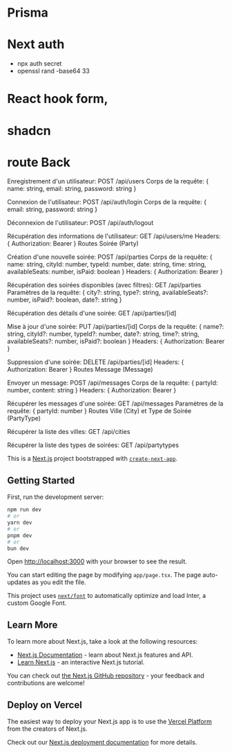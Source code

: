 # Prisma

# Next auth
- npx auth secret
- openssl rand -base64 33
  
# React hook form,

# shadcn

# route Back

Enregistrement d'un utilisateur:
POST /api/users
Corps de la requête: { name: string, email: string, password: string }

Connexion de l'utilisateur:
POST /api/auth/login
Corps de la requête: { email: string, password: string }

Déconnexion de l'utilisateur:
POST /api/auth/logout

Récupération des informations de l'utilisateur:
GET /api/users/me
Headers: { Authorization: Bearer <token> }
Routes Soirée (Party)

Création d'une nouvelle soirée:
POST /api/parties
Corps de la requête: { name: string, cityId: number, typeId: number, date: string, time: string, availableSeats: number, isPaid: boolean }
Headers: { Authorization: Bearer <token> }

Récupération des soirées disponibles (avec filtres):
GET /api/parties
Paramètres de la requête: { city?: string, type?: string, availableSeats?: number, isPaid?: boolean, date?: string }

Récupération des détails d'une soirée:
GET /api/parties/[id]

Mise à jour d'une soirée:
PUT /api/parties/[id]
Corps de la requête: { name?: string, cityId?: number, typeId?: number, date?: string, time?: string, availableSeats?: number, isPaid?: boolean }
Headers: { Authorization: Bearer <token> }

Suppression d'une soirée:
DELETE /api/parties/[id]
Headers: { Authorization: Bearer <token> }
Routes Message (Message)

Envoyer un message:
POST /api/messages
Corps de la requête: { partyId: number, content: string }
Headers: { Authorization: Bearer <token> }

Récupérer les messages d'une soirée:
GET /api/messages
Paramètres de la requête: { partyId: number }
Routes Ville (City) et Type de Soirée (PartyType)

Récupérer la liste des villes:
GET /api/cities

Récupérer la liste des types de soirées:
GET /api/partytypes

This is a [Next.js](https://nextjs.org/) project bootstrapped with [`create-next-app`](https://github.com/vercel/next.js/tree/canary/packages/create-next-app).

## Getting Started

First, run the development server:

```bash
npm run dev
# or
yarn dev
# or
pnpm dev
# or
bun dev
```

Open [http://localhost:3000](http://localhost:3000) with your browser to see the result.

You can start editing the page by modifying `app/page.tsx`. The page auto-updates as you edit the file.

This project uses [`next/font`](https://nextjs.org/docs/basic-features/font-optimization) to automatically optimize and load Inter, a custom Google Font.

## Learn More

To learn more about Next.js, take a look at the following resources:

- [Next.js Documentation](https://nextjs.org/docs) - learn about Next.js features and API.
- [Learn Next.js](https://nextjs.org/learn) - an interactive Next.js tutorial.

You can check out [the Next.js GitHub repository](https://github.com/vercel/next.js/) - your feedback and contributions are welcome!

## Deploy on Vercel

The easiest way to deploy your Next.js app is to use the [Vercel Platform](https://vercel.com/new?utm_medium=default-template&filter=next.js&utm_source=create-next-app&utm_campaign=create-next-app-readme) from the creators of Next.js.

Check out our [Next.js deployment documentation](https://nextjs.org/docs/deployment) for more details.
